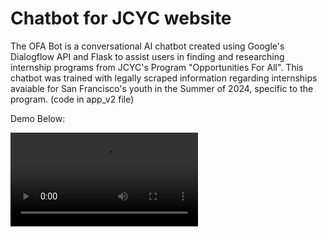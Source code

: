 # Chatbot for JCYC website

The OFA Bot is a conversational AI chatbot created using Google's Dialogflow API and Flask to assist users in finding and researching internship programs from JCYC's Program "Opportunities For All". This chatbot was trained with legally scraped information regarding internships avaiable for San Francisco's youth in the Summer of 2024, specific to the program. (code in app_v2 file)

Demo Below: 

<video src="/JCYC-PROJECT/ofabot_demo.mp4"> Here </video>